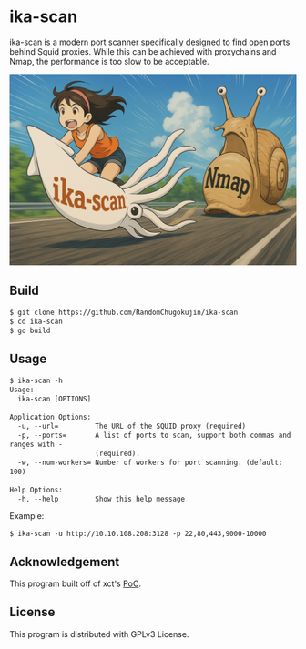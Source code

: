 # ika-scan

ika-scan is a modern port scanner specifically designed to find open ports behind Squid proxies.
While this can be achieved with proxychains and Nmap, the performance is too slow to be acceptable.

![cover](img/cover.png)

## Build

```
$ git clone https://github.com/RandomChugokujin/ika-scan
$ cd ika-scan
$ go build
```

## Usage
```
$ ika-scan -h
Usage:
  ika-scan [OPTIONS]

Application Options:
  -u, --url=         The URL of the SQUID proxy (required)
  -p, --ports=       A list of ports to scan, support both commas and ranges with -
                     (required).
  -w, --num-workers= Number of workers for port scanning. (default: 100)

Help Options:
  -h, --help         Show this help message

```

Example:
```
$ ika-scan -u http://10.10.108.208:3128 -p 22,80,443,9000-10000
```

## Acknowledgement
This program built off of xct's [PoC](https://gist.github.com/xct/597d48456214b15108b2817660fdee00).

## License
This program is distributed with GPLv3 License.
